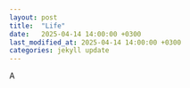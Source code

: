 ```yaml
---
layout: post
title:  "Life"
date:   2025-04-14 14:00:00 +0300
last_modified_at: 2025-04-14 14:00:00 +0300
categories: jekyll update
---
```


A